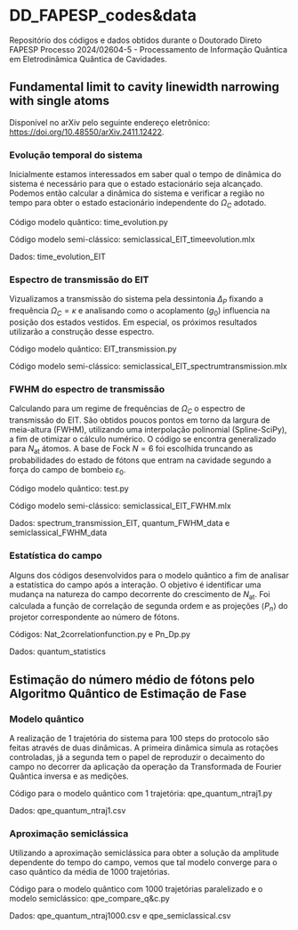 # DD_FAPESP_codes&data
Repositório dos códigos e dados obtidos durante o Doutorado Direto FAPESP Processo 2024/02604-5 - Processamento de Informação Quântica em Eletrodinâmica Quântica de Cavidades.

## Fundamental limit to cavity linewidth narrowing with single atoms

Disponível no arXiv pelo seguinte endereço eletrônico: https://doi.org/10.48550/arXiv.2411.12422.

### Evolução temporal do sistema
Inicialmente estamos interessados em saber qual o tempo de dinâmica do sistema é necessário para que o estado estacionário seja alcançado. Podemos então calcular a dinâmica do sistema e verificar a região no tempo para obter o estado estacionário independente do $\Omega_C$ adotado.

Código modelo quântico: time_evolution.py

Código modelo semi-clássico: semiclassical_EIT_timeevolution.mlx

Dados: time_evolution_EIT

### Espectro de transmissão do EIT
Vizualizamos a transmissão do sistema pela dessintonia $\Delta_P$ fixando a frequência $\Omega_C=\kappa$ e analisando como o acoplamento ($g_0$) influencia na posição dos estados vestidos. Em especial, os próximos resultados utilizarão a construção desse espectro.

Código modelo quântico: EIT_transmission.py

Código modelo semi-clássico: semiclassical_EIT_spectrumtransmission.mlx

### FWHM do espectro de transmissão
Calculando para um regime de frequências de $\Omega_C$ o espectro de transmissão do EIT. São obtidos poucos pontos em torno da largura de meia-altura (FWHM), utilizando uma interpolação polinomial (Spline-SciPy), a fim de otimizar o cálculo numérico. O código se encontra generalizado para $N_{\text{at}}$ átomos. A base de Fock $N=6$ foi escolhida truncando as probabilidades do estado de fótons que entram na cavidade segundo a força do campo de bombeio $\varepsilon_0$.

Código modelo quântico: test.py

Código modelo semi-clássico: semiclassical_EIT_FWHM.mlx

Dados: spectrum_transmission_EIT, quantum_FWHM_data e semiclassical_FWHM_data

### Estatística do campo
Alguns dos códigos desenvolvidos para o modelo quântico a fim de analisar a estatística do campo após a interação. O objetivo é identificar uma mudança na natureza do campo decorrente do crescimento de $N_{\text{at}}$. Foi calculada a função de correlação de segunda ordem e as projeções $\langle P_n \rangle$ do projetor correspondente ao número de fótons.

Códigos: Nat_2correlationfunction.py e Pn_Dp.py

Dados: quantum_statistics


## Estimação do número médio de fótons pelo Algoritmo Quântico de Estimação de Fase

### Modelo quântico

A realização de 1 trajetória do sistema para 100 steps do protocolo são feitas através de duas dinâmicas. A primeira dinâmica simula as rotações controladas, já a segunda tem o papel de reproduzir o decaimento do campo no decorrer da aplicação da operação da Transformada de Fourier Quântica inversa e as medições.

Código para o modelo quântico com 1 trajetória: qpe_quantum_ntraj1.py

Dados: qpe_quantum_ntraj1.csv


### Aproximação semiclássica

Utilizando a aproximação semiclássica para obter a solução da amplitude dependente do tempo do campo, vemos que tal modelo converge para o caso quântico da média de 1000 trajetórias.

Código para o modelo quântico com 1000 trajetórias paralelizado e o modelo semiclássico: qpe_compare_q&c.py

Dados: qpe_quantum_ntraj1000.csv e qpe_semiclassical.csv

